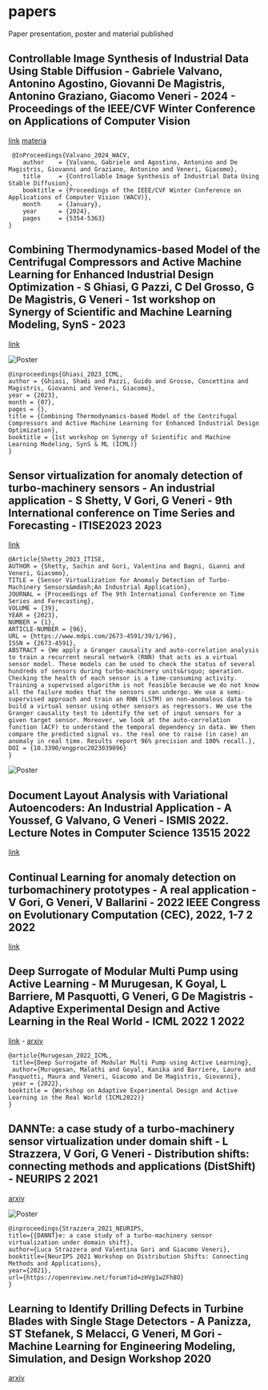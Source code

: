 # papers
Paper presentation, poster and material published

 ## Controllable Image Synthesis of Industrial Data Using Stable Diffusion - Gabriele Valvano, Antonino Agostino, Giovanni De Magistris, Antonino Graziano, Giacomo Veneri - 2024 - Proceedings of the IEEE/CVF Winter Conference on Applications of Computer Vision 
 
 [link](https://openaccess.thecvf.com/content/WACV2024/papers/Valvano_Controllable_Image_Synthesis_of_Industrial_Data_Using_Stable_Diffusion_WACV_2024_paper.pdf)
 [materia](https://github.com/AILAB-bh/papers/releases/tag/1.2)

```
 @InProceedings{Valvano_2024_WACV,
    author    = {Valvano, Gabriele and Agostino, Antonino and De Magistris, Giovanni and Graziano, Antonino and Veneri, Giacomo},
    title     = {Controllable Image Synthesis of Industrial Data Using Stable Diffusion},
    booktitle = {Proceedings of the IEEE/CVF Winter Conference on Applications of Computer Vision (WACV)},
    month     = {January},
    year      = {2024},
    pages     = {5354-5363}
}
```
 
 ## Combining Thermodynamics-based Model of the Centrifugal Compressors and Active Machine Learning for Enhanced Industrial Design Optimization - S Ghiasi, G Pazzi, C Del Grosso, G De Magistris, G Veneri - 1st workshop on Synergy of Scientific and Machine Learning Modeling, SynS - 2023 
 
 [link](https://openreview.net/pdf?id=bZ5br8JcTS)

![Poster](Ghiasi_2023_ICML/poster.png)
 
```
@inproceedings{Ghiasi_2023_ICML,
author = {Ghiasi, Shadi and Pazzi, Guido and Grosso, Concettina and Magistris, Giovanni and Veneri, Giacomo},
year = {2023},
month = {07},
pages = {},
title = {Combining Thermodynamics-based Model of the Centrifugal Compressors and Active Machine Learning for Enhanced Industrial Design Optimization},
booktitle = {1st workshop on Synergy of Scientific and Machine Learning Modeling, SynS & ML (ICML)}
}
```
 
 ## Sensor virtualization for anomaly detection of turbo-machinery sensors - An industrial application - S Shetty, V Gori, G Veneri - 9th International conference on Time Series and Forecasting - ITISE2023        2023 
 
 [link](https://www.mdpi.com/2673-4591/39/1/96)
 
 ```
 @Article{Shetty_2023_ITISE,
AUTHOR = {Shetty, Sachin and Gori, Valentina and Bagni, Gianni and Veneri, Giacomo},
TITLE = {Sensor Virtualization for Anomaly Detection of Turbo-Machinery Sensors&mdash;An Industrial Application},
JOURNAL = {Proceedings of The 9th International Conference on Time Series and Forecasting},
VOLUME = {39},
YEAR = {2023},
NUMBER = {1},
ARTICLE-NUMBER = {96},
URL = {https://www.mdpi.com/2673-4591/39/1/96},
ISSN = {2673-4591},
ABSTRACT = {We apply a Granger causality and auto-correlation analysis to train a recurrent neural network (RNN) that acts as a virtual sensor model. These models can be used to check the status of several hundreds of sensors during turbo-machinery units&rsquo; operation. Checking the health of each sensor is a time-consuming activity. Training a supervised algorithm is not feasible because we do not know all the failure modes that the sensors can undergo. We use a semi-supervised approach and train an RNN (LSTM) on non-anomalous data to build a virtual sensor using other sensors as regressors. We use the Granger causality test to identify the set of input sensors for a given target sensor. Moreover, we look at the auto-correlation function (ACF) to understand the temporal dependency in data. We then compare the predicted signal vs. the real one to raise (in case) an anomaly in real time. Results report 96% precision and 100% recall.},
DOI = {10.3390/engproc2023039096}
}
 ```

![Poster](Shetty_2023_ITISE/poster.png)

## Document Layout Analysis with Variational Autoencoders: An Industrial Application - A Youssef, G Valvano, G Veneri - ISMIS 2022. Lecture Notes in Computer Science 13515        2022 

[link](https://link.springer.com/chapter/10.1007/978-3-031-16564-1_46)

## Continual Learning for anomaly detection on turbomachinery prototypes - A real application - V Gori, G Veneri, V Ballarini - 2022 IEEE Congress on Evolutionary Computation (CEC), 2022, 1-7    2    2022 

[link](https://ieeexplore.ieee.org/abstract/document/9870234/)

## Deep Surrogate of Modular Multi Pump using Active Learning - M Murugesan, K Goyal, L Barriere, M Pasquotti, G Veneri, G De Magistris - Adaptive Experimental Design and Active Learning in the Real World - ICML 2022    1    2022 

[link](https://syns-ml.github.io/2023/assets/papers/24.pdf) - [arxiv](https://arxiv.org/pdf/2208.02840.pdf)

 ```
@article{Murugesan_2022_ICML,
  title={Deep Surrogate of Modular Multi Pump using Active Learning},
  author={Murugesan, Malathi and Goyal, Kanika and Barriere, Laure and Pasquotti, Maura and Veneri, Giacomo and De Magistris, Giovanni},
  year = {2022},
booktitle = {Workshop on Adaptive Experimental Design and Active Learning in the Real World (ICML2022)}
}
 ```

## DANNTe: a case study of a turbo-machinery sensor virtualization under domain shift - L Strazzera, V Gori, G Veneri - Distribution shifts: connecting methods and applications (DistShift) - NEURIPS    2    2021 

[arxiv](https://arxiv.org/pdf/2201.03850.pdf)

![Poster](Strazzera_2021_NEURIPS/poster.png)


 ```
@inproceedings{Strazzera_2021_NEURIPS,
title={{DANNT}e: a case study of a turbo-machinery sensor virtualization under domain shift},
author={Luca Strazzera and Valentina Gori and Giacomo Veneri},
booktitle={NeurIPS 2021 Workshop on Distribution Shifts: Connecting Methods and Applications},
year={2021},
url={https://openreview.net/forum?id=zHVg1w2Fh8O}
}
 ```

## Learning to Identify Drilling Defects in Turbine Blades with Single Stage Detectors - A Panizza, ST Stefanek, S Melacci, G Veneri, M Gori - Machine Learning for Engineering Modeling, Simulation, and Design Workshop 2020 

[arxiv](https://arxiv.org/pdf/2208.04363.pdf)
